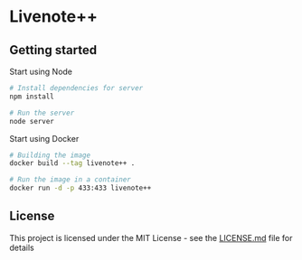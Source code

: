 # Livenote++

## Getting started

Start using Node

```bash
# Install dependencies for server
npm install

# Run the server
node server
```

Start using Docker

```bash
# Building the image
docker build --tag livenote++ .

# Run the image in a container
docker run -d -p 433:433 livenote++
```

## License

This project is licensed under the MIT License - see the [LICENSE.md](LICENSE) file for details